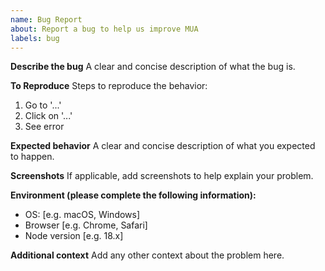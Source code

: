 ```yaml
---
name: Bug Report
about: Report a bug to help us improve MUA
labels: bug
---
```


**Describe the bug**
A clear and concise description of what the bug is.

**To Reproduce**
Steps to reproduce the behavior:
1. Go to '...'
2. Click on '...'
3. See error

**Expected behavior**
A clear and concise description of what you expected to happen.

**Screenshots**
If applicable, add screenshots to help explain your problem.

**Environment (please complete the following information):**
- OS: [e.g. macOS, Windows]
- Browser [e.g. Chrome, Safari]
- Node version [e.g. 18.x]

**Additional context**
Add any other context about the problem here.
